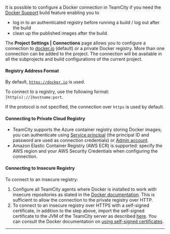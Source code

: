 [//]: # (title: Configuring Connections to Docker)
[//]: # (auxiliary-id: Configuring Connections to Docker)

It is possible to configure a Docker connection in TeamCity if you need the [Docker Support](docker-support.md) build feature enabling you to
* log in to an authenticated registry before running a build / log out after the build 
* clean up the published images after the build. 


<chunk include-id="docker-connection">


The __Project Settings | Connections__ page allows you to configure a connection to [docker.io](http://docker.io/) (default) or a private Docker registry. More than one connection can be added to the project. The connection will be available in all the subprojects and build configurations of the current project.

#### Registry Address Format

By default, [`https://docker.io`](https://docker.io/) is used.

To connect to a registry, use the following format: `[http(s)://]hostname:port`.

If the protocol is not specified, the connection over `https` is used by default.

#### Connecting to Private Cloud Registry

* TeamCity supports the Azure container registry storing Docker images; you can authenticate using [Service principal](https://docs.microsoft.com/en-us/azure/container-registry/container-registry-authentication#service-principal) (the principal ID and password are used as connection credentials) or [Admin account](https://docs.microsoft.com/en-us/azure/container-registry/container-registry-authentication#admin-account).
* Amazon Elastic Container Registry (AWS ECR) is supported: specify the AWS region and your AWS Security Credentials when configuring the connection.

#### Connecting to Insecure Registry

To connect to an insecure registry:
1. Configure all TeamCity agents where Docker is installed to work with insecure repositories as stated in the [Docker documentation](https://docs.docker.com/registry/insecure/#deploying-a-plain-http-registry). This is sufficient to allow the connection to the private registry over HTTP.
2. To connect to an insecure registry over HTTPS with a self-signed certificate, in addition to the step above, import the self-signed certificate to the JVM of the TeamCity server as described [here](using-https-to-access-teamcity-server.md#Configuring+client+JVM+for+trusting+server+certificate). You can consult the Docker documentation on [using self-signed certificates](https://docs.docker.com/registry/insecure/#using-self-signed-certificates). 

</chunk> 

__ __